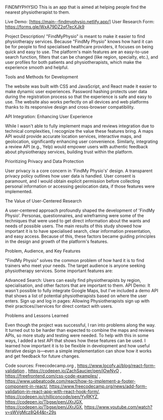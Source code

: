 FINDMYPHYSIO
This is an app that is aimed at helping people find the nearest physiotherapist to them.

Live Demo: [https://main--findmyphysio.netlify.app/]
User Research Form: https://forms.gle/WxA79DZ2qf7ecXJk9


Project Description/
"FindMyPhysio" is meant to make it easier to find physiotherapy services. Because "FindMy Physio" knows how hard it can be for people to find specialised healthcare providers, it focuses on being quick and easy to use. The platform's main features are an easy-to-use search function, filters that can be changed (like region, specialty, etc.), and user profiles for both patients and physiotherapists, which make the experience smooth and helpful.

Tools and Methods for Development

The website was built with CSS and JavaScript, and React made it easier to make dynamic user experiences. Password hashing protects user data during the registration process so that the experience is safe and easy to use. The website also works perfectly on all devices and web platforms thanks to its responsive design and cross-browser compatibility.

API Integration: Enhancing User Experience

While I wasn't able to fully implement maps and reviews integration due to technical complexities, I recognize the value these features bring. A maps API would provide accurate location services, interactive maps, and geolocation, significantly enhancing user convenience. Similarly, integrating a review API (e.g., Yelp) would empower users with authentic feedback about physiotherapy services, building trust within the platform.

Prioritizing Privacy and Data Protection

User privacy is a core concern in 'FindMy Physio's' design. A transparent privacy policy outlines how user data is handled. User consent is paramount, and I would obtain explicit permission before collecting personal information or accessing geolocation data, if those features were implemented.

The Value of User-Centered Research

A user-centered approach profoundly shaped the development of 'FindMy Physio'. Personas, questionnaires, and wireframing were some of the techniques that were used to get direct information about the wants and needs of possible users. The main results of this study showed how important it is to have specialised search, clear information presentation, and easy access. Because of this, these factors became guiding principles in the design and growth of the platform's features.

Problem, Audience, and Key Features

"FindMy Physio" solves the common problem of how hard it is to find trainers who meet your needs. The target audience is anyone seeking physiotherapy services. Some important features are:

Advanced Search: Users can easily find physiotherapists by region, specialisation, and other factors that are important to them.
API Demo: It wasn't possible to fully integrate Google Maps, but I've included a demo API that shows a list of potential physiotherapists based on where the user enters.
Sign up and log in pages: Allowing Physiotherapists sign up with their practices//services for direct contact with users.

Problems and Lessons Learned

Even though the project was successful, I ran into problems along the way. It turned out to be harder than expected to combine the maps and reviews APIs, so more study and testing were needed. To help with this in some ways, I added a test API that shows how these features can be used. I learned how important it is to be flexible in development and how useful iterative design is—even a simple implementation can show how it works and get feedback for future changes.

Code sources: Freecodecamp.org , https://www.locofy.ai/blog/react-form-validation , https://codepen.io/ZachSaucier/pen/jOwNvO , https://freefrontend.com/css-code-examples/ , https://www.upbeatcode.com/react/how-to-implement-a-footer-component-in-react/,
https://www.freecodecamp.org/news/add-form-validation-in-react-app-with-react-hook-form/, https://codepen.io/chilliconcode/pen/YyRKYZ, https://codepen.io/Tbgse/pen/JXrJGX, https://codepen.io/Tbgse/pen/JXrJGX, https://www.youtube.com/watch?v=sWVgMcz8Q44&t=29s
